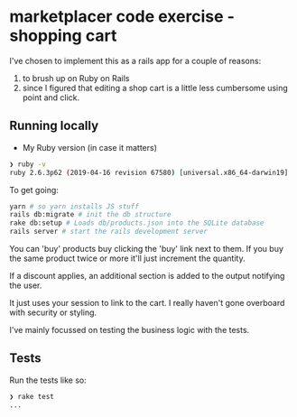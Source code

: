 # marketplacer code exercise - shopping cart

I've chosen to implement this as a rails app for a couple of reasons:

1. to brush up on Ruby on Rails
2. since I figured that editing a shop cart is a little less cumbersome using point and click.

## Running locally

* My Ruby version (in case it matters)

```bash
❯ ruby -v
ruby 2.6.3p62 (2019-04-16 revision 67580) [universal.x86_64-darwin19]
```

To get going:

```bash
yarn # so yarn installs JS stuff
rails db:migrate # init the db structure
rake db:setup # Loads db/products.json into the SQLite database
rails server # start the rails development server
```

You can 'buy' products buy clicking the 'buy' link next to them. If you buy
the same product twice or more it'll just increment the quantity.

If a discount applies, an additional section is added to the output notifying the user.

It just uses your session to link to the cart. I really haven't gone overboard with security or styling.

I've mainly focussed on testing the business logic with the tests.

## Tests

Run the tests like so:

```bash
❯ rake test
...
```
